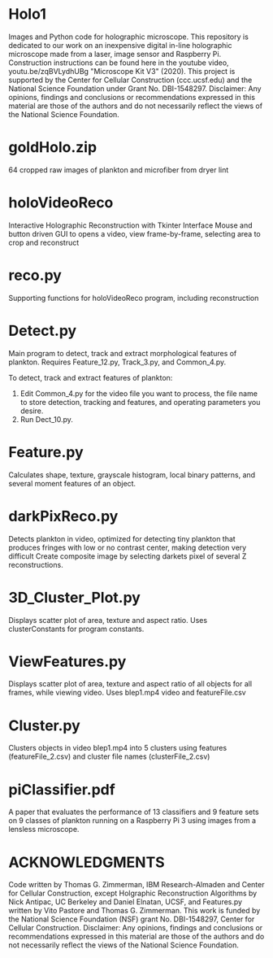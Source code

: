 # Holo1
Images and Python code for holographic microscope. This repository is dedicated to our work on an inexpensive digital in-line holographic microscope made from a laser, image sensor and Raspberry Pi. Construction instructions can be found here in the youtube video, youtu.be/zqBVLydhUBg "Microscope Kit V3" (2020). This project is supported by the Center for Cellular Construction (ccc.ucsf.edu) and the National Science Foundation under Grant No. DBI-1548297. Disclaimer: Any opinions, findings and conclusions or recommendations expressed in this material are those of the authors and do not necessarily reflect the views of the National Science Foundation.

# goldHolo.zip
64 cropped raw images of plankton and microfiber from dryer lint

# holoVideoReco
Interactive Holographic Reconstruction with Tkinter Interface
Mouse and button driven GUI to opens a video, view frame-by-frame, selecting area to crop and reconstruct

# reco.py
Supporting functions for holoVideoReco program, including reconstruction

# Detect.py
Main program to detect, track and extract morphological features of plankton. Requires Feature_12.py, Track_3.py, and Common_4.py.

To detect, track and extract features of plankton:
1. Edit Common_4.py for the video file you want to process, the file name to store detection, tracking and features, and operating parameters you desire.
2. Run Dect_10.py. 

# Feature.py
Calculates shape, texture, grayscale histogram, local binary patterns, and several moment features of an object.

# darkPixReco.py
Detects plankton in video, optimized for detecting tiny plankton that produces fringes with low or no contrast center, making detection very difficult
Create composite image by selecting darkets pixel of several Z reconstructions.

# 3D_Cluster_Plot.py 
Displays scatter plot of area, texture and aspect ratio. Uses clusterConstants for program constants.

# ViewFeatures.py
Displays scatter plot of area, texture and aspect ratio of all objects for all frames, while viewing video. Uses blep1.mp4 video and featureFile.csv

# Cluster.py
Clusters objects in video blep1.mp4 into 5 clusters using features (featureFile_2.csv) and cluster file names (clusterFile_2.csv)

# piClassifier.pdf
A paper that evaluates the performance of 13 classifiers and 9 feature sets on 9 classes of plankton running on a Raspberry Pi 3 using images from a lensless microscope.


ACKNOWLEDGMENTS 
===============
Code written by Thomas G. Zimmerman, IBM Research-Almaden and Center for Cellular Construction, except Holgraphic Reconstruction Algorithms by Nick Antipac, UC Berkeley and  Daniel Elnatan, UCSF, and Features.py written by Vito Pastore and Thomas G. Zimmerman.
This work is funded by the National Science Foundation (NSF) grant No. DBI-1548297, Center for Cellular Construction.
Disclaimer:  Any opinions, findings and conclusions or recommendations expressed in this material are those of the authors and do not necessarily reflect the views of the National Science Foundation. 
